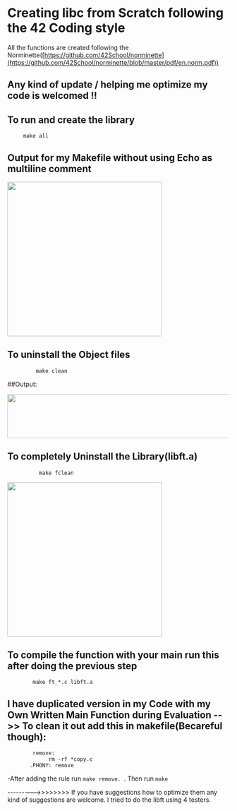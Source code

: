 # Creating libc from Scratch following the 42 Coding style


All the functions are created following the Norminette([https://github.com/42School/norminette](https://github.com/42School/norminette/blob/master/pdf/en.norm.pdf))


## Any kind of update / helping me optimize my code is welcomed !!             

## To run and create the library 
         make all 

## Output for my Makefile without using Echo as multiline comment
   
   
<img src="https://user-images.githubusercontent.com/66947064/172187096-b93cabea-adb6-4390-adce-16b46ec1208e.png" width="350" height="350">


## To uninstall the Object files
             make clean  
            
##Output:

<img src="https://user-images.githubusercontent.com/66947064/172187232-19d993c1-d41f-431a-b285-9ecf41890912.png" width="600" height="100">
            
## To completely Uninstall the Library(libft.a) 
              make fclean 
 
 <img src="https://user-images.githubusercontent.com/66947064/172187267-144e9904-383c-4e2a-a346-ed7da795b5c4.png" width="350" height="350">
 
 
## To compile the function with your main run this after doing the previous step
            make ft_*.c libft.a  
           
## I have duplicated version in my Code with my Own Written Main Function during Evaluation -->> To clean it out add this in makefile(Becareful though):
            remove: 
                 rm -rf *copy.c 
           .PHONY: remove 
                
-After adding the rule run ```make remove. ```. Then run  ``` make ```


--------->>>>>>>> If you have suggestions how to optimize them any kind of suggestions are welcome. I tried to do the libft using 4 testers.
